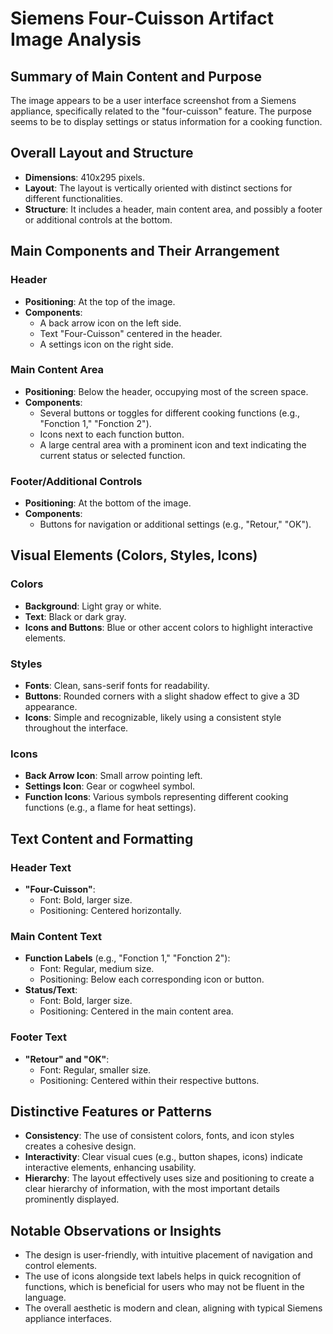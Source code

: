 # Siemens Four-Cuisson Artifact Image Analysis

## Summary of Main Content and Purpose
The image appears to be a user interface screenshot from a Siemens appliance, specifically related to the "four-cuisson" feature. The purpose seems to be to display settings or status information for a cooking function.

## Overall Layout and Structure
- **Dimensions**: 410x295 pixels.
- **Layout**: The layout is vertically oriented with distinct sections for different functionalities.
- **Structure**: It includes a header, main content area, and possibly a footer or additional controls at the bottom.

## Main Components and Their Arrangement

### Header
- **Positioning**: At the top of the image.
- **Components**:
  - A back arrow icon on the left side.
  - Text "Four-Cuisson" centered in the header.
  - A settings icon on the right side.

### Main Content Area
- **Positioning**: Below the header, occupying most of the screen space.
- **Components**:
  - Several buttons or toggles for different cooking functions (e.g., "Fonction 1," "Fonction 2").
  - Icons next to each function button.
  - A large central area with a prominent icon and text indicating the current status or selected function.

### Footer/Additional Controls
- **Positioning**: At the bottom of the image.
- **Components**:
  - Buttons for navigation or additional settings (e.g., "Retour," "OK").

## Visual Elements (Colors, Styles, Icons)

### Colors
- **Background**: Light gray or white.
- **Text**: Black or dark gray.
- **Icons and Buttons**: Blue or other accent colors to highlight interactive elements.

### Styles
- **Fonts**: Clean, sans-serif fonts for readability.
- **Buttons**: Rounded corners with a slight shadow effect to give a 3D appearance.
- **Icons**: Simple and recognizable, likely using a consistent style throughout the interface.

### Icons
- **Back Arrow Icon**: Small arrow pointing left.
- **Settings Icon**: Gear or cogwheel symbol.
- **Function Icons**: Various symbols representing different cooking functions (e.g., a flame for heat settings).

## Text Content and Formatting

### Header Text
- **"Four-Cuisson"**:
  - Font: Bold, larger size.
  - Positioning: Centered horizontally.

### Main Content Text
- **Function Labels** (e.g., "Fonction 1," "Fonction 2"):
  - Font: Regular, medium size.
  - Positioning: Below each corresponding icon or button.
- **Status/Text**:
  - Font: Bold, larger size.
  - Positioning: Centered in the main content area.

### Footer Text
- **"Retour" and "OK"**:
  - Font: Regular, smaller size.
  - Positioning: Centered within their respective buttons.

## Distinctive Features or Patterns

- **Consistency**: The use of consistent colors, fonts, and icon styles creates a cohesive design.
- **Interactivity**: Clear visual cues (e.g., button shapes, icons) indicate interactive elements, enhancing usability.
- **Hierarchy**: The layout effectively uses size and positioning to create a clear hierarchy of information, with the most important details prominently displayed.

## Notable Observations or Insights

- The design is user-friendly, with intuitive placement of navigation and control elements.
- The use of icons alongside text labels helps in quick recognition of functions, which is beneficial for users who may not be fluent in the language.
- The overall aesthetic is modern and clean, aligning with typical Siemens appliance interfaces.